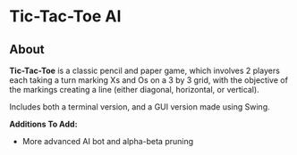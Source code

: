 # Tic-Tac-Toe AI #

## About ##
 
**Tic-Tac-Toe** is a classic pencil and paper game, which involves 2 players each taking a turn marking Xs and Os on a 
3 by 3 grid, with the objective of the markings creating a line (either diagonal, horizontal, or vertical). 

Includes both a terminal version, and a GUI version made using Swing.

**Additions To Add:**

- More advanced AI bot and alpha-beta pruning


    
